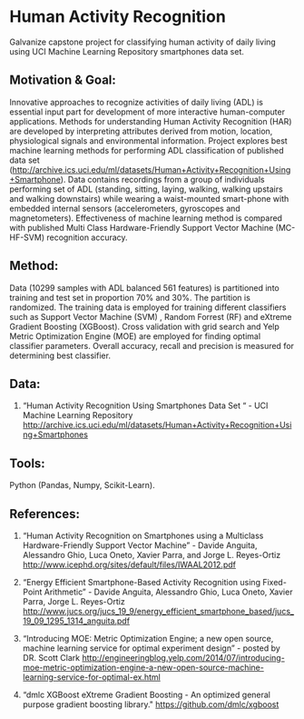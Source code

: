 # Human Activity Recognition
Galvanize capstone project for classifying human activity of daily living using UCI Machine Learning Repository smartphones data set.  

## Motivation & Goal:
Innovative approaches to recognize activities of daily living (ADL) is essential input part for development of more interactive human-computer applications. Methods for understanding Human Activity Recognition (HAR) are developed by interpreting attributes derived from motion, location, physiological signals and environmental information. Project explores best machine learning methods for performing ADL classification of published data set (http://archive.ics.uci.edu/ml/datasets/Human+Activity+Recognition+Using+Smartphone). Data contains recordings from a group of individuals performing set of ADL (standing, sitting, laying, walking, walking upstairs and walking downstairs) while wearing a waist-mounted smart-phone with embedded internal sensors (accelerometers, gyroscopes and magnetometers). Effectiveness of machine learning method is compared with published Multi Class Hardware-Friendly Support Vector Machine (MC-HF-SVM) recognition accuracy.

## Method:
Data (10299 samples with ADL balanced 561 features) is partitioned into training and test set in proportion 70% and 30%. The partition is randomized. The training data is employed for training different classifiers such as Support Vector Machine (SVM) , Random Forrest (RF) and eXtreme Gradient Boosting (XGBoost). Cross validation with grid search and Yelp Metric Optimization Engine (MOE) are employed for finding optimal classifier parameters. Overall accuracy, recall and precision is measured for determining best classifier. 

## Data:
1. “Human Activity Recognition Using Smartphones Data Set “ - UCI Machine Learning Repository 
http://archive.ics.uci.edu/ml/datasets/Human+Activity+Recognition+Using+Smartphones

## Tools:
Python (Pandas, Numpy, Scikit-Learn).

## References:
1. “Human Activity Recognition on Smartphones using a Multiclass Hardware-Friendly Support
Vector Machine” - Davide Anguita, Alessandro Ghio, Luca Oneto, Xavier Parra, and Jorge L. Reyes-Ortiz 
http://www.icephd.org/sites/default/files/IWAAL2012.pdf

2. “Energy Efficient Smartphone-Based Activity Recognition using Fixed-Point Arithmetic” - Davide Anguita, Alessandro Ghio, Luca Oneto, Xavier Parra, Jorge L. Reyes-Ortiz 
http://www.jucs.org/jucs_19_9/energy_efficient_smartphone_based/jucs_19_09_1295_1314_anguita.pdf

3. “Introducing MOE: Metric Optimization Engine; a new open source, machine learning service for optimal experiment design” - posted by DR. Scott Clark 
http://engineeringblog.yelp.com/2014/07/introducing-moe-metric-optimization-engine-a-new-open-source-machine-learning-service-for-optimal-ex.html

4. “dmlc XGBoost eXtreme Gradient Boosting - An optimized general purpose gradient boosting library."
https://github.com/dmlc/xgboost





